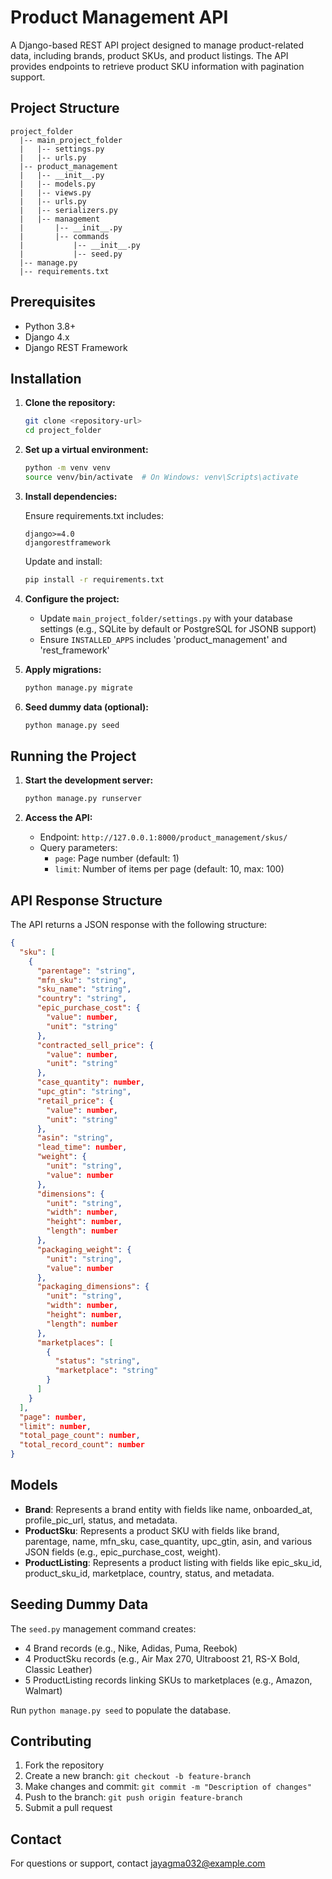 # Product Management API

A Django-based REST API project designed to manage product-related data, including brands, product SKUs, and product listings. The API provides endpoints to retrieve product SKU information with pagination support.

## Project Structure

```
project_folder
  |-- main_project_folder
  |   |-- settings.py
  |   |-- urls.py
  |-- product_management
  |   |-- __init__.py
  |   |-- models.py
  |   |-- views.py
  |   |-- urls.py
  |   |-- serializers.py
  |   |-- management
  |       |-- __init__.py
  |       |-- commands
  |           |-- __init__.py
  |           |-- seed.py
  |-- manage.py
  |-- requirements.txt
```

## Prerequisites

- Python 3.8+
- Django 4.x
- Django REST Framework

## Installation

1. **Clone the repository:**
   ```bash
   git clone <repository-url>
   cd project_folder
   ```

2. **Set up a virtual environment:**
   ```bash
   python -m venv venv
   source venv/bin/activate  # On Windows: venv\Scripts\activate
   ```

3. **Install dependencies:**
   
   Ensure requirements.txt includes:
   ```
   django>=4.0
   djangorestframework
   ```
   
   Update and install:
   ```bash
   pip install -r requirements.txt
   ```

4. **Configure the project:**
   - Update `main_project_folder/settings.py` with your database settings (e.g., SQLite by default or PostgreSQL for JSONB support)
   - Ensure `INSTALLED_APPS` includes 'product_management' and 'rest_framework'

5. **Apply migrations:**
   ```bash
   python manage.py migrate
   ```

6. **Seed dummy data (optional):**
   ```bash
   python manage.py seed
   ```

## Running the Project

1. **Start the development server:**
   ```bash
   python manage.py runserver
   ```

2. **Access the API:**
   - Endpoint: `http://127.0.0.1:8000/product_management/skus/`
   - Query parameters:
     - `page`: Page number (default: 1)
     - `limit`: Number of items per page (default: 10, max: 100)

## API Response Structure

The API returns a JSON response with the following structure:

```json
{
  "sku": [
    {
      "parentage": "string",
      "mfn_sku": "string",
      "sku_name": "string",
      "country": "string",
      "epic_purchase_cost": {
        "value": number,
        "unit": "string"
      },
      "contracted_sell_price": {
        "value": number,
        "unit": "string"
      },
      "case_quantity": number,
      "upc_gtin": "string",
      "retail_price": {
        "value": number,
        "unit": "string"
      },
      "asin": "string",
      "lead_time": number,
      "weight": {
        "unit": "string",
        "value": number
      },
      "dimensions": {
        "unit": "string",
        "width": number,
        "height": number,
        "length": number
      },
      "packaging_weight": {
        "unit": "string",
        "value": number
      },
      "packaging_dimensions": {
        "unit": "string",
        "width": number,
        "height": number,
        "length": number
      },
      "marketplaces": [
        {
          "status": "string",
          "marketplace": "string"
        }
      ]
    }
  ],
  "page": number,
  "limit": number,
  "total_page_count": number,
  "total_record_count": number
}
```

## Models

- **Brand**: Represents a brand entity with fields like name, onboarded_at, profile_pic_url, status, and metadata.
- **ProductSku**: Represents a product SKU with fields like brand, parentage, name, mfn_sku, case_quantity, upc_gtin, asin, and various JSON fields (e.g., epic_purchase_cost, weight).
- **ProductListing**: Represents a product listing with fields like epic_sku_id, product_sku_id, marketplace, country, status, and metadata.

## Seeding Dummy Data

The `seed.py` management command creates:

- 4 Brand records (e.g., Nike, Adidas, Puma, Reebok)
- 4 ProductSku records (e.g., Air Max 270, Ultraboost 21, RS-X Bold, Classic Leather)
- 5 ProductListing records linking SKUs to marketplaces (e.g., Amazon, Walmart)

Run `python manage.py seed` to populate the database.

## Contributing

1. Fork the repository
2. Create a new branch: `git checkout -b feature-branch`
3. Make changes and commit: `git commit -m "Description of changes"`
4. Push to the branch: `git push origin feature-branch`
5. Submit a pull request

## Contact

For questions or support, contact jayagma032@example.com